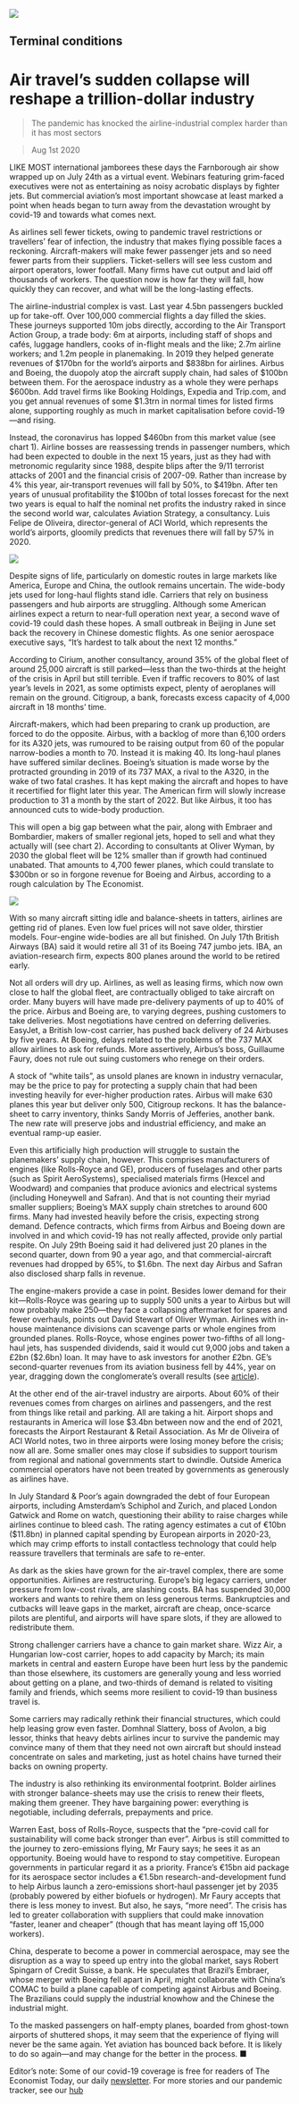 ![](./images/20200801_WBP001_0.jpg)

## Terminal conditions

# Air travel’s sudden collapse will reshape a trillion-dollar industry

> The pandemic has knocked the airline-industrial complex harder than it has most sectors

> Aug 1st 2020

LIKE MOST international jamborees these days the Farnborough air show wrapped up on July 24th as a virtual event. Webinars featuring grim-faced executives were not as entertaining as noisy acrobatic displays by fighter jets. But commercial aviation’s most important showcase at least marked a point when heads began to turn away from the devastation wrought by covid-19 and towards what comes next.

As airlines sell fewer tickets, owing to pandemic travel restrictions or travellers’ fear of infection, the industry that makes flying possible faces a reckoning. Aircraft-makers will make fewer passenger jets and so need fewer parts from their suppliers. Ticket-sellers will see less custom and airport operators, lower footfall. Many firms have cut output and laid off thousands of workers. The question now is how far they will fall, how quickly they can recover, and what will be the long-lasting effects.

The airline-industrial complex is vast. Last year 4.5bn passengers buckled up for take-off. Over 100,000 commercial flights a day filled the skies. These journeys supported 10m jobs directly, according to the Air Transport Action Group, a trade body: 6m at airports, including staff of shops and cafés, luggage handlers, cooks of in-flight meals and the like; 2.7m airline workers; and 1.2m people in planemaking. In 2019 they helped generate revenues of $170bn for the world’s airports and $838bn for airlines. Airbus and Boeing, the duopoly atop the aircraft supply chain, had sales of $100bn between them. For the aerospace industry as a whole they were perhaps $600bn. Add travel firms like Booking Holdings, Expedia and Trip.com, and you get annual revenues of some $1.3trn in normal times for listed firms alone, supporting roughly as much in market capitalisation before covid-19—and rising.

Instead, the coronavirus has lopped $460bn from this market value (see chart 1). Airline bosses are reassessing trends in passenger numbers, which had been expected to double in the next 15 years, just as they had with metronomic regularity since 1988, despite blips after the 9/11 terrorist attacks of 2001 and the financial crisis of 2007-09. Rather than increase by 4% this year, air-transport revenues will fall by 50%, to $419bn. After ten years of unusual profitability the $100bn of total losses forecast for the next two years is equal to half the nominal net profits the industry raked in since the second world war, calculates Aviation Strategy, a consultancy. Luis Felipe de Oliveira, director-general of ACI World, which represents the world’s airports, gloomily predicts that revenues there will fall by 57% in 2020.

![](./images/20200801_WBC651.png)

Despite signs of life, particularly on domestic routes in large markets like America, Europe and China, the outlook remains uncertain. The wide-body jets used for long-haul flights stand idle. Carriers that rely on business passengers and hub airports are struggling. Although some American airlines expect a return to near-full operation next year, a second wave of covid-19 could dash these hopes. A small outbreak in Beijing in June set back the recovery in Chinese domestic flights. As one senior aerospace executive says, “It’s hardest to talk about the next 12 months.”

According to Cirium, another consultancy, around 35% of the global fleet of around 25,000 aircraft is still parked—less than the two-thirds at the height of the crisis in April but still terrible. Even if traffic recovers to 80% of last year’s levels in 2021, as some optimists expect, plenty of aeroplanes will remain on the ground. Citigroup, a bank, forecasts excess capacity of 4,000 aircraft in 18 months’ time.

Aircraft-makers, which had been preparing to crank up production, are forced to do the opposite. Airbus, with a backlog of more than 6,100 orders for its A320 jets, was rumoured to be raising output from 60 of the popular narrow-bodies a month to 70. Instead it is making 40. Its long-haul planes have suffered similar declines. Boeing’s situation is made worse by the protracted grounding in 2019 of its 737 MAX, a rival to the A320, in the wake of two fatal crashes. It has kept making the aircraft and hopes to have it recertified for flight later this year. The American firm will slowly increase production to 31 a month by the start of 2022. But like Airbus, it too has announced cuts to wide-body production.

This will open a big gap between what the pair, along with Embraer and Bombardier, makers of smaller regional jets, hoped to sell and what they actually will (see chart 2). According to consultants at Oliver Wyman, by 2030 the global fleet will be 12% smaller than if growth had continued unabated. That amounts to 4,700 fewer planes, which could translate to $300bn or so in forgone revenue for Boeing and Airbus, according to a rough calculation by The Economist.

![](./images/20200801_WBC628.png)

With so many aircraft sitting idle and balance-sheets in tatters, airlines are getting rid of planes. Even low fuel prices will not save older, thirstier models. Four-engine wide-bodies are all but finished. On July 17th British Airways (BA) said it would retire all 31 of its Boeing 747 jumbo jets. IBA, an aviation-research firm, expects 800 planes around the world to be retired early.

Not all orders will dry up. Airlines, as well as leasing firms, which now own close to half the global fleet, are contractually obliged to take aircraft on order. Many buyers will have made pre-delivery payments of up to 40% of the price. Airbus and Boeing are, to varying degrees, pushing customers to take deliveries. Most negotiations have centred on deferring deliveries. EasyJet, a British low-cost carrier, has pushed back delivery of 24 Airbuses by five years. At Boeing, delays related to the problems of the 737 MAX allow airlines to ask for refunds. More assertively, Airbus’s boss, Guillaume Faury, does not rule out suing customers who renege on their orders.

A stock of “white tails”, as unsold planes are known in industry vernacular, may be the price to pay for protecting a supply chain that had been investing heavily for ever-higher production rates. Airbus will make 630 planes this year but deliver only 500, Citigroup reckons. It has the balance-sheet to carry inventory, thinks Sandy Morris of Jefferies, another bank. The new rate will preserve jobs and industrial efficiency, and make an eventual ramp-up easier.

Even this artificially high production will struggle to sustain the planemakers’ supply chain, however. This comprises manufacturers of engines (like Rolls-Royce and GE), producers of fuselages and other parts (such as Spirit AeroSystems), specialised materials firms (Hexcel and Woodward) and companies that produce avionics and electrical systems (including Honeywell and Safran). And that is not counting their myriad smaller suppliers; Boeing’s MAX supply chain stretches to around 600 firms. Many had invested heavily before the crisis, expecting strong demand. Defence contracts, which firms from Airbus and Boeing down are involved in and which covid-19 has not really affected, provide only partial respite. On July 29th Boeing said it had delivered just 20 planes in the second quarter, down from 90 a year ago, and that commercial-aircraft revenues had dropped by 65%, to $1.6bn. The next day Airbus and Safran also disclosed sharp falls in revenue.

The engine-makers provide a case in point. Besides lower demand for their kit—Rolls-Royce was gearing up to supply 500 units a year to Airbus but will now probably make 250—they face a collapsing aftermarket for spares and fewer overhauls, points out David Stewart of Oliver Wyman. Airlines with in-house maintenance divisions can scavenge parts or whole engines from grounded planes. Rolls-Royce, whose engines power two-fifths of all long-haul jets, has suspended dividends, said it would cut 9,000 jobs and taken a £2bn ($2.6bn) loan. It may have to ask investors for another £2bn. GE’s second-quarter revenues from its aviation business fell by 44%, year on year, dragging down the conglomerate’s overall results (see [article](https://www.economist.com//business/2020/08/01/a-ge-whodunnit)).

At the other end of the air-travel industry are airports. About 60% of their revenues comes from charges on airlines and passengers, and the rest from things like retail and parking. All are taking a hit. Airport shops and restaurants in America will lose $3.4bn between now and the end of 2021, forecasts the Airport Restaurant & Retail Association. As Mr de Oliveira of ACI World notes, two in three airports were losing money before the crisis; now all are. Some smaller ones may close if subsidies to support tourism from regional and national governments start to dwindle. Outside America commercial operators have not been treated by governments as generously as airlines have.

In July Standard & Poor’s again downgraded the debt of four European airports, including Amsterdam’s Schiphol and Zurich, and placed London Gatwick and Rome on watch, questioning their ability to raise charges while airlines continue to bleed cash. The rating agency estimates a cut of €10bn ($11.8bn) in planned capital spending by European airports in 2020-23, which may crimp efforts to install contactless technology that could help reassure travellers that terminals are safe to re-enter.

As dark as the skies have grown for the air-travel complex, there are some opportunities. Airlines are restructuring. Europe’s big legacy carriers, under pressure from low-cost rivals, are slashing costs. BA has suspended 30,000 workers and wants to rehire them on less generous terms. Bankruptcies and cutbacks will leave gaps in the market, aircraft are cheap, once-scarce pilots are plentiful, and airports will have spare slots, if they are allowed to redistribute them.

Strong challenger carriers have a chance to gain market share. Wizz Air, a Hungarian low-cost carrier, hopes to add capacity by March; its main markets in central and eastern Europe have been hurt less by the pandemic than those elsewhere, its customers are generally young and less worried about getting on a plane, and two-thirds of demand is related to visiting family and friends, which seems more resilient to covid-19 than business travel is.

Some carriers may radically rethink their financial structures, which could help leasing grow even faster. Domhnal Slattery, boss of Avolon, a big lessor, thinks that heavy debts airlines incur to survive the pandemic may convince many of them that they need not own aircraft but should instead concentrate on sales and marketing, just as hotel chains have turned their backs on owning property.

The industry is also rethinking its environmental footprint. Bolder airlines with stronger balance-sheets may use the crisis to renew their fleets, making them greener. They have bargaining power: everything is negotiable, including deferrals, prepayments and price.

Warren East, boss of Rolls-Royce, suspects that the “pre-covid call for sustainability will come back stronger than ever”. Airbus is still committed to the journey to zero-emissions flying, Mr Faury says; he sees it as an opportunity. Boeing would have to respond to stay competitive. European governments in particular regard it as a priority. France’s €15bn aid package for its aerospace sector includes a €1.5bn research-and-development fund to help Airbus launch a zero-emissions short-haul passenger jet by 2035 (probably powered by either biofuels or hydrogen). Mr Faury accepts that there is less money to invest. But also, he says, “more need”. The crisis has led to greater collaboration with suppliers that could make innovation “faster, leaner and cheaper” (though that has meant laying off 15,000 workers).

China, desperate to become a power in commercial aerospace, may see the disruption as a way to speed up entry into the global market, says Robert Spingarn of Credit Suisse, a bank. He speculates that Brazil’s Embraer, whose merger with Boeing fell apart in April, might collaborate with China’s COMAC to build a plane capable of competing against Airbus and Boeing. The Brazilians could supply the industrial knowhow and the Chinese the industrial might.

To the masked passengers on half-empty planes, boarded from ghost-town airports of shuttered shops, it may seem that the experience of flying will never be the same again. Yet aviation has bounced back before. It is likely to do so again—and may change for the better in the process. ■

Editor’s note: Some of our covid-19 coverage is free for readers of The Economist Today, our daily [newsletter](https://www.economist.com/https://my.economist.com/user#newsletter). For more stories and our pandemic tracker, see our [hub](https://www.economist.com//news/2020/03/11/the-economists-coverage-of-the-coronavirus)